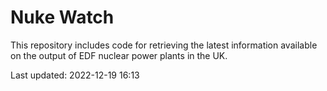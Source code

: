 # Nuke Watch

This repository includes code for retrieving the latest information available on the output of EDF nuclear power plants in the UK.

Last updated: 2022-12-19 16:13